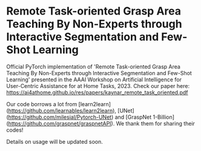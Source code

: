 # Remote Task-oriented Grasp Area Teaching By Non-Experts through Interactive Segmentation and Few-Shot Learning
Official PyTorch implementation of 'Remote Task-oriented Grasp Area Teaching By Non-Experts through Interactive Segmentation and Few-Shot Learning' presented in the AAAI Workshop on Artificial Intelligence for User-Centric Assistance for at Home Tasks, 2023. Check our paper here: https://ai4athome.github.io/res/papers/kaynar_remote_task_oriented.pdf


Our code borrows a lot from [learn2learn] (https://github.com/learnables/learn2learn), [UNet] (https://github.com/milesial/Pytorch-UNet) and [GraspNet 1-Billion] (https://github.com/graspnet/graspnetAPI). We thank them for sharing their codes!

Details on usage will be updated soon.
